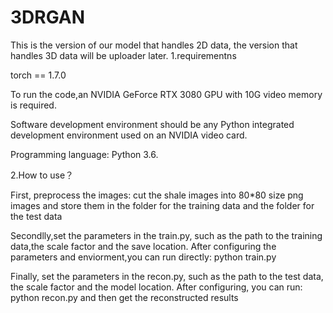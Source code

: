 # 3DRGAN
This is the version of our model that handles 2D data, the version that handles 3D data will be uploader later.
1.requirementns

torch == 1.7.0

To run the code,an NVIDIA GeForce RTX 3080 GPU with 10G video memory is required.

Software development environment should be any Python integrated development environment used on an NVIDIA video card.

Programming language: Python 3.6. 

2.How to use？

First, preprocess the images: cut the shale images into 80*80 size png images and store them in the folder for the training data and the folder for the test data

Secondlly,set the parameters in the train.py, such as the path to the training data,the scale factor and the save location. After configuring the parameters and enviorment,you can run directly: python train.py

Finally, set the parameters in the recon.py, such as the path to the test data, the scale factor and the model location. After configuring, you can run: python recon.py and then get the reconstructed results